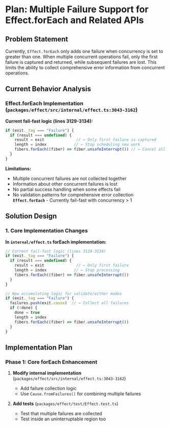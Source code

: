 # Plan: Multiple Failure Support for Effect.forEach and Related APIs

## Problem Statement

Currently, `Effect.forEach` only adds one failure when concurrency is set to greater than one. When multiple concurrent operations fail, only the first failure is captured and returned, while subsequent failures are lost. This limits the ability to collect comprehensive error information from concurrent operations.

## Current Behavior Analysis

### Effect.forEach Implementation (`packages/effect/src/internal/effect.ts:3043-3162`)

**Current fail-fast logic (lines 3129-3134):**
```typescript
if (exit._tag === "Failure") {
  if (result === undefined) {
    result = exit              // ← Only first failure is captured
    length = index            // ← Stop scheduling new work
    fibers.forEach((fiber) => fiber.unsafeInterrupt()) // ← Cancel all others
  }
}
```

**Limitations:**
- Multiple concurrent failures are not collected together
- Information about other concurrent failures is lost
- No partial success handling when some effects fail
- No validation patterns for comprehensive error collection
 **`Effect.forEach`** - Currently fail-fast with concurrency > 1

## Solution Design

### 1. Core Implementation Changes

**In `internal/effect.ts` forEach implementation:**

```typescript
// Current fail-fast logic (lines 3129-3134)
if (exit._tag === "Failure") {
  if (result === undefined) {
    result = exit              // ← Only first failure
    length = index            // ← Stop processing
    fibers.forEach((fiber) => fiber.unsafeInterrupt())
  }
}

// New accumulating logic for validate/either modes
if (exit._tag === "Failure") {
  failures.push(exit.cause)  // ← Collect all failures
  if (!done) {
    done = true
    length = index
    fibers.forEach((fiber) => fiber.unsafeInterrupt())
  }
}
```

## Implementation Plan

### Phase 1: Core forEach Enhancement

1. **Modify internal implementation** (`packages/effect/src/internal/effect.ts:3043-3162`)
   - Add failure collection logic
   - Use `Cause.fromFailures()` for combining multiple failures

3. **Add tests** (`packages/effect/test/Effect.test.ts`)
   - Test that multiple failures are collected
   - Test inside an uninterruptable region too
